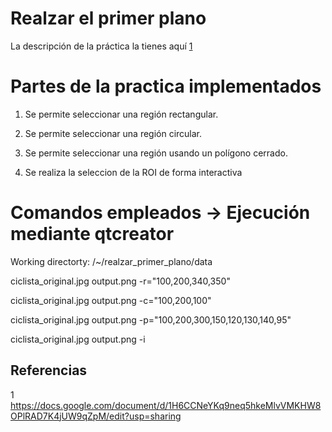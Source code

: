 # Realzar el primer plano

La descripción de la práctica la tienes aquí [1](https://docs.google.com/document/d/1H6CCNeYKq9neq5hkeMlvVMKHW8OPlRAD7K4jUW9qZpM/edit?usp=sharing)

# Partes de la practica implementados

1. Se permite seleccionar una región rectangular.

2. Se permite seleccionar una región circular.

3. Se permite seleccionar una región usando un polígono cerrado.

4. Se realiza la seleccion de la ROI de forma interactiva

# Comandos empleados -> Ejecución mediante qtcreator

Working directorty: /~/realzar_primer_plano/data

ciclista_original.jpg output.png -r="100,200,340,350"

ciclista_original.jpg output.png -c="100,200,100"

ciclista_original.jpg output.png -p="100,200,300,150,120,130,140,95"

ciclista_original.jpg output.png -i

## Referencias

1 https://docs.google.com/document/d/1H6CCNeYKq9neq5hkeMlvVMKHW8OPlRAD7K4jUW9qZpM/edit?usp=sharing

